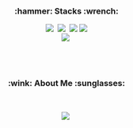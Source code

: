 <!-- HyeonIn -->

<h3 align="center">:hammer: Stacks :wrench:</h3>

<p align = "center"> 
  <img src="https://img.shields.io/badge/Python-000000?style=flat-square&logo=Python&logoColor=white"/></a>&nbsp 
  <img src="https://img.shields.io/badge/Java-000000?style=flat-square&logo=java&logoColor=white"/></a>&nbsp 
  <img src="https://img.shields.io/badge/Html5-000000?style=flat-square&logo=html5&logoColor=white"> 
  <img src="https://img.shields.io/badge/JavaScript-000000?style=flat-square&logo=JavaScript&logoColor=white"> 
<br>
  <img src="https://img.shields.io/badge/Spring-000000?style=flat-square&logo=spring&logoColor=white"/></a>&nbsp  
</p>

<br><br>
<h3 align="center">:wink: About Me :sunglasses:</h3><br>

<p align="center">
	<!--
    <a href="https://ionized-help-5cd.notion.site/_Portfolio-ef4a88f69e8647a3b0d2453921102895/"><img src="https://img.shields.io/badge/Notion-Portfolio-9cf?style=for-the-badge&logo=notion&logoColor=9cf"/></a><br>
    <a href="https://codesyun.tistory.com/"><img src="https://img.shields.io/badge/Tistory-Tech Blog-000000?style=for-the-badge&logo=Blogger&logoColor=white"/></a>&nbsp; &nbsp; &nbsp;
	<a href="https://syun32.github.io/TIL/"><img src="https://img.shields.io/badge/Git Blog-TIL-000000?style=for-the-badge&logo=Github&logoColor=white"/></a>&nbsp; &nbsp; &nbsp;
	-->
	<a href="https://www.instagram.com/hyunninnnn/"><img src="https://img.shields.io/badge/Instagram-000000?style=flat-square&logo=Instagram&logoColor=white"/></a>&nbsp
</p>
